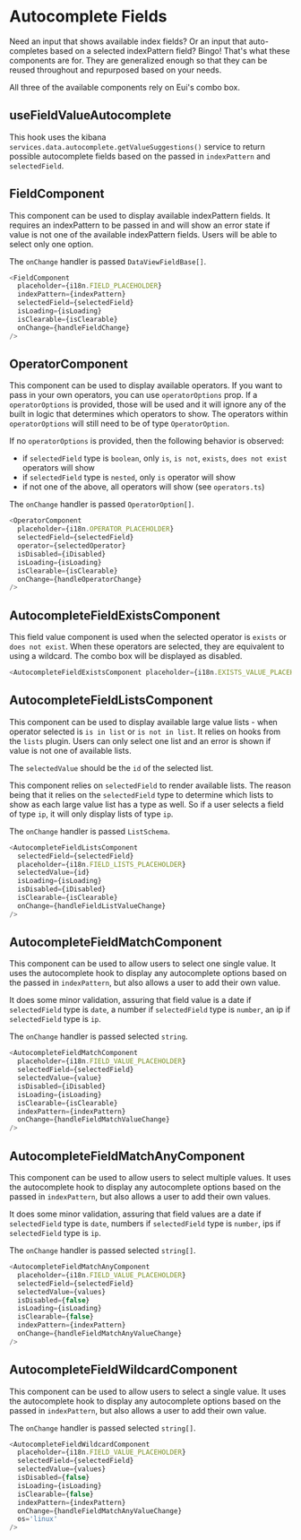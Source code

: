# Autocomplete Fields

Need an input that shows available index fields? Or an input that auto-completes based on a selected indexPattern field? Bingo! That's what these components are for. They are generalized enough so that they can be reused throughout and repurposed based on your needs.

All three of the available components rely on Eui's combo box.

## useFieldValueAutocomplete

This hook uses the kibana `services.data.autocomplete.getValueSuggestions()` service to return possible autocomplete fields based on the passed in `indexPattern` and `selectedField`.

## FieldComponent

This component can be used to display available indexPattern fields. It requires an indexPattern to be passed in and will show an error state if value is not one of the available indexPattern fields. Users will be able to select only one option.

The `onChange` handler is passed `DataViewFieldBase[]`.

```js
<FieldComponent
  placeholder={i18n.FIELD_PLACEHOLDER}
  indexPattern={indexPattern}
  selectedField={selectedField}
  isLoading={isLoading}
  isClearable={isClearable}
  onChange={handleFieldChange}
/>
```

## OperatorComponent

This component can be used to display available operators. If you want to pass in your own operators, you can use `operatorOptions` prop. If a `operatorOptions` is provided, those will be used and it will ignore any of the built in logic that determines which operators to show. The operators within `operatorOptions` will still need to be of type `OperatorOption`.

If no `operatorOptions` is provided, then the following behavior is observed:

- if `selectedField` type is `boolean`, only `is`, `is not`, `exists`, `does not exist` operators will show
- if `selectedField` type is `nested`, only `is` operator will show
- if not one of the above, all operators will show (see `operators.ts`)

The `onChange` handler is passed `OperatorOption[]`.

```js
<OperatorComponent
  placeholder={i18n.OPERATOR_PLACEHOLDER}
  selectedField={selectedField}
  operator={selectedOperator}
  isDisabled={iDisabled}
  isLoading={isLoading}
  isClearable={isClearable}
  onChange={handleOperatorChange}
/>
```

## AutocompleteFieldExistsComponent

This field value component is used when the selected operator is `exists` or `does not exist`. When these operators are selected, they are equivalent to using a wildcard. The combo box will be displayed as disabled.

```js
<AutocompleteFieldExistsComponent placeholder={i18n.EXISTS_VALUE_PLACEHOLDER} />
```

## AutocompleteFieldListsComponent

This component can be used to display available large value lists - when operator selected is `is in list` or `is not in list`. It relies on hooks from the `lists` plugin. Users can only select one list and an error is shown if value is not one of available lists.

The `selectedValue` should be the `id` of the selected list.

This component relies on `selectedField` to render available lists. The reason being that it relies on the `selectedField` type to determine which lists to show as each large value list has a type as well. So if a user selects a field of type `ip`, it will only display lists of type `ip`.

The `onChange` handler is passed `ListSchema`.

```js
<AutocompleteFieldListsComponent
  selectedField={selectedField}
  placeholder={i18n.FIELD_LISTS_PLACEHOLDER}
  selectedValue={id}
  isLoading={isLoading}
  isDisabled={iDisabled}
  isClearable={isClearable}
  onChange={handleFieldListValueChange}
/>
```

## AutocompleteFieldMatchComponent

This component can be used to allow users to select one single value. It uses the autocomplete hook to display any autocomplete options based on the passed in `indexPattern`, but also allows a user to add their own value.

It does some minor validation, assuring that field value is a date if `selectedField` type is `date`, a number if `selectedField` type is `number`, an ip if `selectedField` type is `ip`.

The `onChange` handler is passed selected `string`.

```js
<AutocompleteFieldMatchComponent
  placeholder={i18n.FIELD_VALUE_PLACEHOLDER}
  selectedField={selectedField}
  selectedValue={value}
  isDisabled={iDisabled}
  isLoading={isLoading}
  isClearable={isClearable}
  indexPattern={indexPattern}
  onChange={handleFieldMatchValueChange}
/>
```

## AutocompleteFieldMatchAnyComponent

This component can be used to allow users to select multiple values. It uses the autocomplete hook to display any autocomplete options based on the passed in `indexPattern`, but also allows a user to add their own values.

It does some minor validation, assuring that field values are a date if `selectedField` type is `date`, numbers if `selectedField` type is `number`, ips if `selectedField` type is `ip`.

The `onChange` handler is passed selected `string[]`.

```js
<AutocompleteFieldMatchAnyComponent
  placeholder={i18n.FIELD_VALUE_PLACEHOLDER}
  selectedField={selectedField}
  selectedValue={values}
  isDisabled={false}
  isLoading={isLoading}
  isClearable={false}
  indexPattern={indexPattern}
  onChange={handleFieldMatchAnyValueChange}
/>
```

## AutocompleteFieldWildcardComponent

This component can be used to allow users to select a single value. It uses the autocomplete hook to display any autocomplete options based on the passed in `indexPattern`, but also allows a user to add their own value.

The `onChange` handler is passed selected `string[]`.

```js
<AutocompleteFieldWildcardComponent
  placeholder={i18n.FIELD_VALUE_PLACEHOLDER}
  selectedField={selectedField}
  selectedValue={values}
  isDisabled={false}
  isLoading={isLoading}
  isClearable={false}
  indexPattern={indexPattern}
  onChange={handleFieldMatchAnyValueChange}
  os='linux'
/>
```